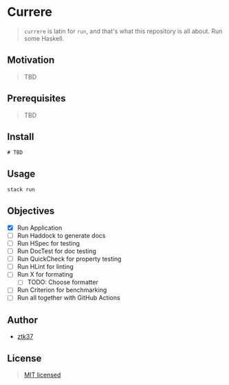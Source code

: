 # Currere

> `currere` is latin for `run`, and that's what this repository is all about. Run some Haskell.

## Motivation

> TBD

## Prerequisites

> TBD

## Install

```
# TBD
```

## Usage

```sh
stack run
```

## Objectives

- [x] Run Application
- [ ] Run Haddock to generate docs
- [ ] Run HSpec for testing
- [ ] Run DocTest for doc testing
- [ ] Run QuickCheck for property testing
- [ ] Run HLint for linting
- [ ] Run X for formating
  - [ ] TODO: Choose formatter
- [ ] Run Criterion for benchmarking
- [ ] Run all together with GitHub Actions

## Author

- [ztk37](https://github.com/ztk37)

## License

> [MIT licensed](./LICENSE)
